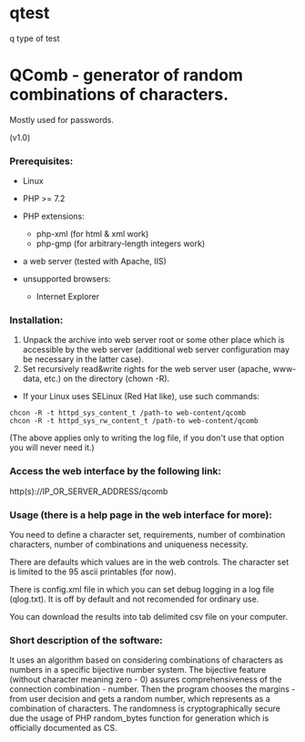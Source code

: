 # qtest
q type of test
# QComb - generator of random combinations of characters.
Mostly used for passwords.

(v1.0)

### Prerequisites:
- Linux
- PHP >= 7.2
- PHP extensions:
  - php-xml (for html & xml work)
  - php-gmp (for arbitrary-length integers work)

- a web server (tested with Apache, IIS)
- unsupported browsers:
  - Internet Explorer

### Installation:

1. Unpack the archive into web server root or some other place which is accessible by the web server (additional web server configuration may be necessary in the latter case).
2. Set recursively read&write rights for the web server user (apache, www-data, etc.) on the directory (chown -R).
  - If your Linux uses SELinux (Red Hat like), use such commands:
```
chcon -R -t httpd_sys_content_t /path-to web-content/qcomb
chcon -R -t httpd_sys_rw_content_t /path-to web-content/qcomb
```
(The above applies only to writing the log file, if you don't use that option you will never need it.)

### Access the web interface by the following link:

http(s)://IP_OR_SERVER_ADDRESS/qcomb

### Usage (there is a help page in the web interface for more):

You need to define a character set, requirements, number of combination characters, number of combinations and uniqueness necessity.

There are defaults which values are in the web controls. The character set is limited to the 95 ascii printables (for now).

There is config.xml file in which you can set debug logging in a log file (qlog.txt). It is off by default and not recomended for ordinary use.

You can download the results into tab delimited csv file on your computer.

### Short description of the software:

It uses an algorithm based on considering combinations of characters as numbers in a specific bijective number system.
The bijective feature (without character meaning zero - 0) assures comprehensiveness of the connection combination - number.
Then the program chooses the margins - from user decision and gets a random number, which represents as a combination of characters.
The randomness is cryptographically secure due the usage of PHP random_bytes function for generation which is officially documented as CS.
